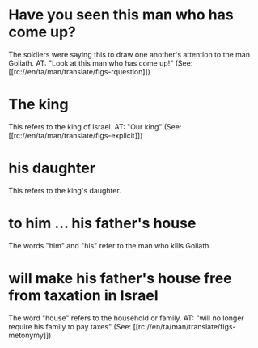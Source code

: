 # Have you seen this man who has come up?

The soldiers were saying this to draw one another's attention to the man Goliath. AT: "Look at this man who has come up!" (See: [[rc://en/ta/man/translate/figs-rquestion]])

# The king

This refers to the king of Israel. AT: "Our king" (See: [[rc://en/ta/man/translate/figs-explicit]])

# his daughter

This refers to the king's daughter.

# to him ... his father's house

The words "him" and "his" refer to the man who kills Goliath.

# will make his father's house free from taxation in Israel

The word "house" refers to the household or family. AT: "will no longer require his family to pay taxes" (See: [[rc://en/ta/man/translate/figs-metonymy]])